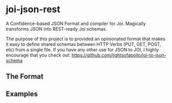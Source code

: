 # joi-json-rest
A Confidence-based JSON Format and compiler for Joi. Magically transforms JSON into REST-ready Joi schemas.

The purpose of this project is to provided an opinionated format that makes it easy to define shared schemas between HTTP Verbs (PUT, GET, POST, etc) from a single file. If you have any other use for JSON to JOI, I highly encourage that you check out: https://github.com/lightsofapollo/joi-to-json-schema

## The Format


## Examples
